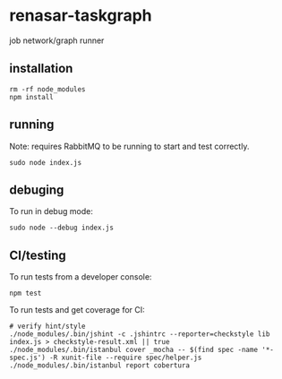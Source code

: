 # renasar-taskgraph

job network/graph runner

## installation


    rm -rf node_modules
    npm install

## running

Note: requires RabbitMQ to be running to start and test correctly.

    sudo node index.js

## debuging

To run in debug mode:


    sudo node --debug index.js

## CI/testing

To run tests from a developer console:


    npm test

To run tests and get coverage for CI:


    # verify hint/style
    ./node_modules/.bin/jshint -c .jshintrc --reporter=checkstyle lib index.js > checkstyle-result.xml || true
    ./node_modules/.bin/istanbul cover _mocha -- $(find spec -name '*-spec.js') -R xunit-file --require spec/helper.js
    ./node_modules/.bin/istanbul report cobertura
